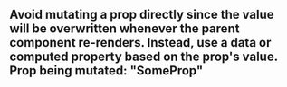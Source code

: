 ## Avoid mutating a prop directly since the value will be overwritten whenever the parent component re-renders. Instead, use a data or computed property based on the prop's value. Prop being mutated: **"SomeProp"**

